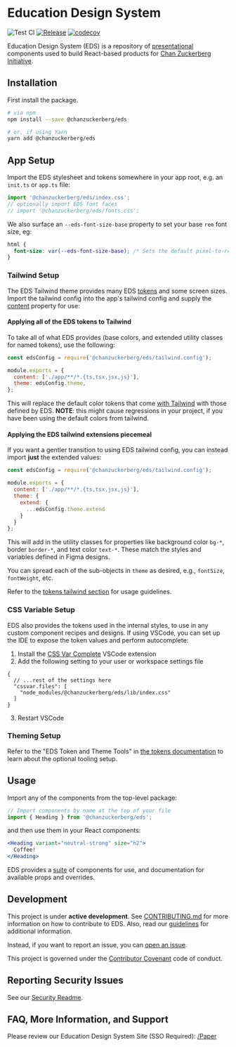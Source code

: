 # Education Design System

![Test CI](https://github.com/chanzuckerberg/edu-design-system/actions/workflows/test.yml/badge.svg) [![Release](https://github.com/chanzuckerberg/edu-design-system/actions/workflows/release.yml/badge.svg)](https://github.com/chanzuckerberg/edu-design-system/actions/workflows/release.yml) [![codecov](https://codecov.io/gh/chanzuckerberg/edu-design-system/branch/main/graph/badge.svg)](https://codecov.io/gh/chanzuckerberg/edu-design-system)

Education Design System (EDS) is a repository of [presentational](https://medium.com/@dan_abramov/smart-and-dumb-components-7ca2f9a7c7d0) components used to build React-based products for [Chan Zuckerberg Initiative](https://chanzuckerberg.com/education/).

## Installation

First install the package.

```bash
# via npm
npm install --save @chanzuckerberg/eds

# or, if using Yarn
yarn add @chanzuckerberg/eds
```

## App Setup

Import the EDS stylesheet and tokens somewhere in your app root, e.g. an `init.ts` or `app.ts` file:

```js
import '@chanzuckerberg/eds/index.css';
// optionally import EDS font faces
// import '@chanzuckerberg/eds/fonts.css';
```

We also surface an `--eds-font-size-base` property to set your base `rem` font size, eg:

```css
html {
  font-size: var(--eds-font-size-base); /* Sets the default pixel-to-rem ratio */
}
```

### Tailwind Setup

The EDS Tailwind theme provides many EDS [tokens][tokens] and some screen sizes. Import the tailwind config into the app's tailwind config and supply the [content](https://tailwindcss.com/docs/content-configuration) property for use:


#### Applying all of the EDS tokens to Tailwind

To take all of what EDS provides (base colors, and extended utility classes for named tokens), use the following:

```js
const edsConfig = require('@chanzuckerberg/eds/tailwind.config');

module.exports = {
  content: ['./app/**/*.{ts,tsx,jsx,js}'],
  theme: edsConfig.theme,
};
```

This will replace the default color tokens that come [with Tailwind](https://tailwindcss.com/docs/customizing-colors) with those defined by EDS. **NOTE**: this might cause regressions in your project, if you have been using the default colors from tailwind.

#### Applying the EDS tailwind extensions piecemeal

If you want a gentler transition to using EDS tailwind config, you can instead import **just** the extended values:


```js
const edsConfig = require('@chanzuckerberg/eds/tailwind.config');

module.exports = {
  content: ['./app/**/*.{ts,tsx,jsx,js}'],
  theme: {
    extend: {
      ...edsConfig.theme.extend
    }
  }
};
```

This will add in the utility classes for properties like background color `bg-*`, border `border-*`, and text color `text-*`. These match the styles and variables defined in Figma designs. 

You can spread each of the sub-objects in `theme` as desired, e.g., `fontSize`, `fontWeight`, etc.

Refer to the [tokens tailwind section][tokens] for usage guidelines.

[tokens]: https://chanzuckerberg.github.io/edu-design-system/?path=/docs/documentation-guidelines-tokens--docs

### CSS Variable Setup

EDS also provides the tokens used in the internal styles, to use in any custom component recipes and designs. If using VSCode, you can set up the IDE to expose the token values and perform autocomplete:

1. Install the [CSS Var Complete](https://marketplace.visualstudio.com/items?itemName=phoenisx.cssvar) VSCode extension
2. Add the following setting to your user or workspace settings file

```jsonc
{
  // ...rest of the settings here
  "cssvar.files": [
    "node_modules/@chanzuckerberg/eds/lib/index.css"
  ]
}
```
3. Restart VSCode


### Theming Setup

Refer to the "EDS Token and Theme Tools" in [the tokens documentation](https://chanzuckerberg.github.io/edu-design-system/?path=/docs/documentation-theming--docs) to learn about the optional tooling setup.


## Usage

Import any of the components from the top-level package:

```js
// Import components by name at the top of your file
import { Heading } from '@chanzuckerberg/eds';
```

and then use them in your React components:

```jsx
<Heading variant="neutral-strong" size="h2">
  Coffee!
</Heading>
```

EDS provides a [suite](https://chanzuckerberg.github.io/edu-design-system/) of components for use, and documentation for available props and overrides.

## Development

This project is under **active development**. See [CONTRIBUTING.md](./docs/CONTRIBUTING.md) for more information on how to contribute to EDS. Also, read our [guidelines](https://chanzuckerberg.github.io/edu-design-system/?path=/story/documentation-guidelines-code-guidelines--page) for additional information.

Instead, if you want to report an issue, you can [open an issue](https://github.com/chanzuckerberg/edu-design-system/issues).

This project is governed under the [Contributor Covenant](https://www.contributor-covenant.org/) code of conduct.

## Reporting Security Issues

See our [Security Readme](https://github.com/chanzuckerberg/edu-design-system/blob/main/SECURITY.md).

## FAQ, More Information, and Support

Please review our Education Design System Site (SSO Required): [/Paper](https://eds.czi.design/0843bc428/p/581284-education-design-system)
